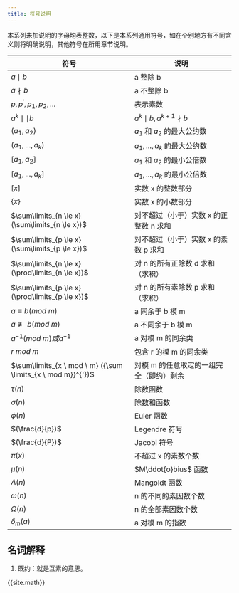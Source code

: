 ```yaml
---
title: 符号说明
---
```


本系列未加说明的字母均表整数，以下是本系列通用符号，如在个别地方有不同含义则将明确说明，其他符号在所用章节说明。

| 符号                                                         | 说明                                    |
| ------------------------------------------------------------ | --------------------------------------- |
| $a \mid b$                                                   | a 整除 b                                |
| $a \nmid b$                                                  | a 不整除 b                              |
| $p,p^{'},p_1,p_2,...$                                        | 表示素数                                |
| $a^k \mid\mid b$                                             | $a^k\mid b,a^{k+1} \nmid b$             |
| $(a_1, a_2)$                                                 | $a_1$ 和 $a_2$ 的最大公约数             |
| $(a_1, ...,a_k)$                                             | $a_1, ... , a_k$ 的最大公约数           |
| $[a_1, a_2]$                                                 | $a_1$ 和 $a_2$ 的最小公倍数             |
| $[a_1, ... , a_k]$                                           | $a_1, ... , a_k$ 的最小公倍数           |
| $[x]$                                                        | 实数 x 的整数部分                       |
| $\{x\}$                                                      | 实数 x 的小数部分                       |
| $\sum\limits_{n \le x} (\sum\limits_{n \le x})$              | 对不超过（小于）实数 x 的正整数 n 求和  |
| $\sum\limits_{p \le x} (\sum\limits_{p \le x})$              | 对不超过（小于）实数 x 的素数 p 求和    |
| $\sum\limits_{n \le x} (\prod\limits_{n \le x})$             | 对 n 的所有正除数 d 求和（求积）        |
| $\sum\limits_{p \le x} (\prod\limits_{p \le x})$             | 对 n 的所有素除数 p 求和（求积）        |
| $a \equiv b(mod \ m)$                                        | a 同余于 b 模 m                         |
| $a \not\equiv b(mod \ m)$                                    | a 不同余于 b 模 m                       |
| $a^{-1}(mod \ m) 或 a ^{-1}$                                 | a 对模 m 的同余类                       |
| $r \ mod \ m$                                                | 包含 r 的模 m 的同余类                  |
| $\sum\limits_{x \ mod \ m} ({\sum \limits_{x \ mod m}}^{'})$ | 对模 m 的任意取定的一组完全（即约）剩余 |
| $\tau (n)$                                                   | 除数函数                                |
| $\sigma(n)$                                                  | 除数和函数                              |
| $\phi(n)$                                                    | Euler 函数                              |
| $(\frac{d}{p})$                                              | Legendre 符号                           |
| $(\frac{d}{P})$                                              | Jacobi 符号                             |
| $\pi(x)$                                                     | 不超过 x 的素数个数                     |
| $\mu(n)$                                                     | $M\ddot{o}bius$ 函数                    |
| $\Lambda (n)$                                                | Mangoldt 函数                           |
| $\omega(n)$                                                  | n 的不同的素因数个数                    |
| $\Omega(n)$                                                  | n 的全部素因数个数                      |
| $\delta_m(a)$                                                | a 对模 m 的指数                         |



## 名词解释

1. 既约：就是互素的意思。



{{site.math}}